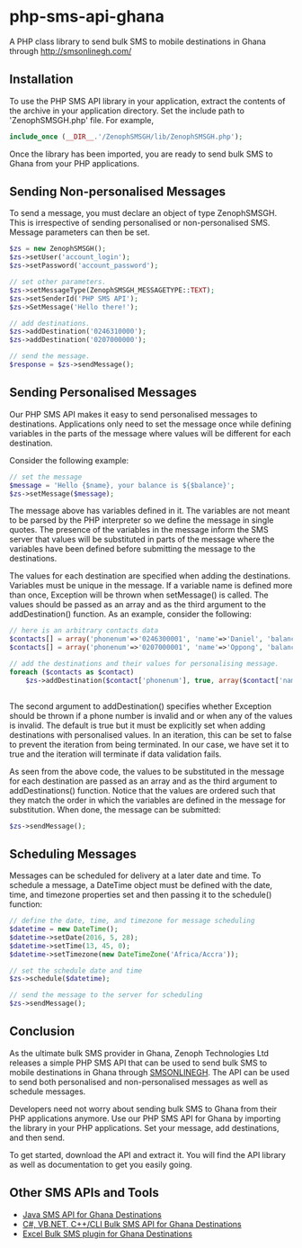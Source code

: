 # php-sms-api-ghana
A PHP class library to send bulk SMS to mobile destinations in Ghana through http://smsonlinegh.com/



## Installation
To use the PHP SMS API library in your application, extract the contents of the archive in your application directory. Set the include path to 'ZenophSMSGH.php' file. For example,


```php
include_once (__DIR__.'/ZenophSMSGH/lib/ZenophSMSGH.php');
```

Once the library has been imported, you are ready to send bulk SMS to Ghana from your PHP applications.


## Sending Non-personalised Messages
To send a message, you must declare an object of type ZenophSMSGH. This is irrespective of sending personalised or non-personalised SMS. Message parameters can then be set.

```php
$zs = new ZenophSMSGH();
$zs->setUser('account_login');
$zs->setPassword('account_password');

// set other parameters.
$zs->setMessageType(ZenophSMSGH_MESSAGETYPE::TEXT);
$zs->setSenderId('PHP SMS API');
$zs->SetMessage('Hello there!');

// add destinations.
$zs->addDestination('0246310000');
$zs->addDestination('0207000000');

// send the message.
$response = $zs->sendMessage();
```

## Sending Personalised Messages
Our PHP SMS API makes it easy to send personalised messages to destinations. Applications only need to set the message once while defining variables in the parts of the message where values will be different for each destination.

Consider the following example:

```php
// set the message
$message = 'Hello {$name}, your balance is ${$balance}';
$zs->setMessage($message);
```

The message above has variables defined in it. The variables are not meant to be parsed by the PHP interpreter so we define the
message in single quotes. The presence of the variables in the message inform the SMS server that values will be substituted in parts of the message where the variables have been defined before submitting the message to the destinations.

The values for each destination are specified when adding the destinations. Variables must be unique in the message. If a variable name is defined more than once, Exception will be thrown when setMessage() is called. The values should be passed as an array and as the third argument to the addDestination() function. As an example, consider the following:

```php
// here is an arbitrary contacts data
$contacts[] = array('phonenum'=>'0246300001', 'name'=>'Daniel', 'balance'=>546.89);
$contacts[] = array('phonenum'=>'0207000001', 'name'=>'Oppong', 'balance'=>324.56);

// add the destinations and their values for personalising message.
foreach ($contacts as $contact)
    $zs->addDestination($contact['phonenum'], true, array($contact['name'], $contact['balance']));
    
```

The second argument to addDestination() specifies whether Exception should be thrown if a phone number is invalid and or when any of the values is invalid. The default is true but it must be explicitly set when adding destinations with personalised values. In an iteration, this can be set to false to prevent the iteration from being terminated. In our case, we have set it to true and the iteration will terminate if data validation fails.

As seen from the above code, the values to be substituted in the message for each destination are passed as an array and as the third argument to addDestinations() function. Notice that the values are ordered such that they match the order in which the variables are defined in the message for substitution. When done, the message can be submitted:

```php
$zs->sendMessage();
````

## Scheduling Messages
Messages can be scheduled for delivery at a later date and time. To schedule a message, a DateTime object must be defined with the date, time, and timezone properties set and then passing it to the schedule() function:

```php
// define the date, time, and timezone for message scheduling
$datetime = new DateTime();
$datetime->setDate(2016, 5, 28);
$datetime->setTime(13, 45, 0);
$datetime->setTimezone(new DateTimeZone('Africa/Accra'));

// set the schedule date and time
$zs->schedule($datetime);

// send the message to the server for scheduling
$zs->sendMessage();
```



## Conclusion
As the ultimate bulk SMS provider in Ghana, Zenoph Technologies Ltd releases a simple PHP SMS API that can be used to send bulk SMS to mobile destinations in Ghana through <a alt='Cheap bulk SMS provider in Ghana' href='http://smsonlinegh.com/'>SMSONLINEGH</a>. The API can be used to send both personalised and non-personalised messages as well as schedule messages. 

Developers need not worry about sending bulk SMS to Ghana from their PHP applications anymore. Use our PHP SMS API for Ghana by importing the library in your PHP applications. Set your message, add destinations, and then send.

To get started, download the API and extract it. You will find the API library as well as documentation to get you easily going.

## Other SMS APIs and Tools
- <a alt='Java SMS API for Ghana Destinations' target='_blank' href='http://smsonlinegh.com/resources.php?page=java-api'>Java SMS API for Ghana Destinations</a>
- <a alt='C#, VB.NET, C++/CLI SMS API for Ghana Destinations' target='_blank' href='http://smsonlinegh.com/resources.php?page=dotnet-api'>C#, VB.NET, C++/CLI Bulk SMS API for Ghana Destinations</a>
- <a alt='Send Bulk SMS in Ghana from Excel spreadsheet' target='_blank' href='http://smsonlinegh.com/resources.php?page=excel-sms-plugin'>Excel Bulk SMS plugin for Ghana Destinations</a>
